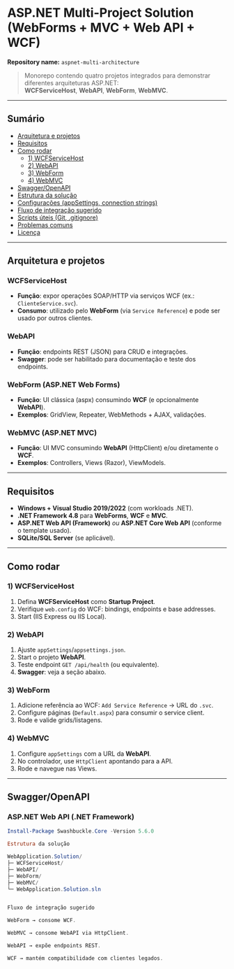 # ASP.NET Multi-Project Solution (WebForms + MVC + Web API + WCF)
**Repository name:** `aspnet-multi-architecture`

> Monorepo contendo quatro projetos integrados para demonstrar diferentes arquiteturas ASP.NET:  
> **WCFServiceHost**, **WebAPI**, **WebForm**, **WebMVC**.  


---

## Sumário
- [Arquitetura e projetos](#arquitetura-e-projetos)
- [Requisitos](#requisitos)
- [Como rodar](#como-rodar)
  - [1) WCFServiceHost](#1-wcfservicehost)
  - [2) WebAPI](#2-webapi)
  - [3) WebForm](#3-webform)
  - [4) WebMVC](#4-webmvc)
- [Swagger/OpenAPI](#swaggeropenapi)
- [Estrutura da solução](#estrutura-da-solução)
- [Configurações (appSettings, connection strings)](#configurações-appsettings-connection-strings)
- [Fluxo de integração sugerido](#fluxo-de-integração-sugerido)
- [Scripts úteis (Git, .gitignore)](#scripts-úteis-git-gitignore)
- [Problemas comuns](#problemas-comuns)
- [Licença](#licença)

---

## Arquitetura e projetos

### WCFServiceHost
- **Função**: expor operações SOAP/HTTP via serviços WCF (ex.: `ClienteService.svc`).
- **Consumo**: utilizado pelo **WebForm** (via `Service Reference`) e pode ser usado por outros clientes.

### WebAPI
- **Função**: endpoints REST (JSON) para CRUD e integrações.
- **Swagger**: pode ser habilitado para documentação e teste dos endpoints.

### WebForm (ASP.NET Web Forms)
- **Função**: UI clássica (aspx) consumindo **WCF** (e opcionalmente **WebAPI**).
- **Exemplos**: GridView, Repeater, WebMethods + AJAX, validações.

### WebMVC (ASP.NET MVC)
- **Função**: UI MVC consumindo **WebAPI** (HttpClient) e/ou diretamente o **WCF**.
- **Exemplos**: Controllers, Views (Razor), ViewModels.

---

## Requisitos
- **Windows + Visual Studio 2019/2022** (com workloads .NET).
- **.NET Framework 4.8** para **WebForms**, **WCF** e **MVC**.
- **ASP.NET Web API (Framework)** *ou* **ASP.NET Core Web API** (conforme o template usado).
- **SQLite/SQL Server** (se aplicável).

---

## Como rodar

### 1) WCFServiceHost
1. Defina **WCFServiceHost** como **Startup Project**.  
2. Verifique `web.config` do WCF: bindings, endpoints e base addresses.  
3. Start (IIS Express ou IIS Local).  

### 2) WebAPI
1. Ajuste `appSettings`/`appsettings.json`.  
2. Start o projeto **WebAPI**.  
3. Teste endpoint `GET /api/health` (ou equivalente).  
4. **Swagger**: veja a seção abaixo.  

### 3) WebForm
1. Adicione referência ao WCF: `Add Service Reference` → URL do `.svc`.  
2. Configure páginas (`Default.aspx`) para consumir o service client.  
3. Rode e valide grids/listagens.  

### 4) WebMVC
1. Configure `appSettings` com a URL da **WebAPI**.  
2. No controlador, use `HttpClient` apontando para a API.  
3. Rode e navegue nas Views.  

---

## Swagger/OpenAPI

### ASP.NET Web API (.NET Framework)
```powershell
Install-Package Swashbuckle.Core -Version 5.6.0

Estrutura da solução

WebApplication.Solution/
├─ WCFServiceHost/
├─ WebAPI/
├─ WebForm/
├─ WebMVC/
└─ WebApplication.Solution.sln


Fluxo de integração sugerido

WebForm → consome WCF.

WebMVC → consome WebAPI via HttpClient.

WebAPI → expõe endpoints REST.

WCF → mantém compatibilidade com clientes legados.
